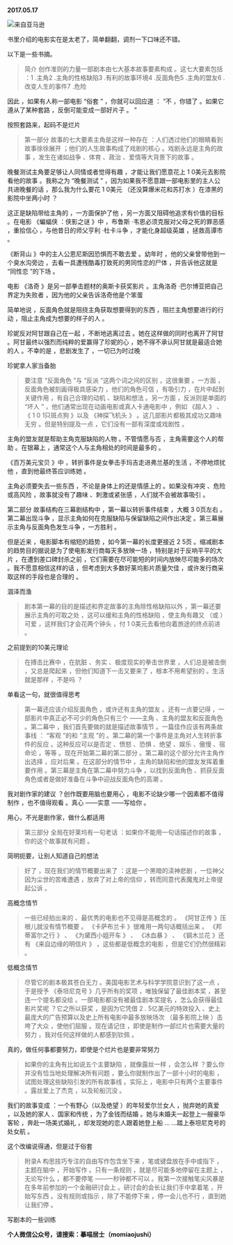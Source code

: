 
          
**2017.05.17**

![](http://wx3.sinaimg.cn/large/627d9660ly1ffnx1x9z8gj20h80rs0ul.jpg)来自亚马逊


书里介绍的电影实在是太老了，简单翻翻，调剂一下口味还不错。

以下是一些书摘。
>简介 创作准则的力量一部剧本由七大基本故事要素构成 。这七大要素包括 ：1 .主角2 .主角的性格缺陷3 .有利的故事环境4 .反面角色5 .主角的盟友6 .改变人生的事件7 .危险

因此 ，如果有人称一部电影 “俗套 ” ，你就可以回应道 ： “不 ，你错了 。如果它遵从了某种套路 ，反倒可能变成一部好片子 。 ”



按照套路来，起码不是烂片
>第一部分 故事的七大要素主角是这样一种存在 ：人们透过他们的眼睛看到故事徐徐展开 ；他们的人生故事构成了戏剧的核心 。戏剧永远是主角的故事 ，发生在诸如战争 、体育 、政治 、爱情等大背景下的故事 。

晚餐测试主角要足够让人同情或者觉得有趣 ，才能让我们愿意花上 1 0美元去影院看他的故事 。我称之为 “晚餐测试 ” ，因为如果我不愿意跟一部电影里的主人公共进晚餐的话 ，那么我为什么要花 1 0美元 （还没算爆米花和苏打水 ）在漆黑的影院中坐两小时 ？

这正是缺陷带给主角的 ，一方面保护了他 ，另一方面又阻碍他追求有价值的目标 。在电影 《蝙蝠侠 ：侠影之谜 》中 ，布鲁斯 ·韦恩必须克服对父母之死的罪恶感 ，重拾信心 ，与他昔日的师父亨利 ·杜卡斗争 ，才能化身超级英雄 ，拯救高谭市 。

《断背山 》中的主人公恩尼斯因恐惧而不敢去爱 。幼年时 ，他的父亲曾带他到一个臭水沟旁边 ，去看一具遭残酷毒打致死的男同性恋的尸体 ，并告诉他这就是 “同性恋 ”的下场 。

电影 《洛奇 》是另一部拳击题材的奥斯卡获奖影片 。主角洛奇 ·巴尔博亚把自己界定为失败者 ，因为他的父亲告诉洛奇他是个笨蛋

简单地说 ，反面角色就是阻挠主角获取想要得到的东西 ，阻拦主角想要进行的行动 ，阻止主角成为想要的样子的人 。

珍妮反对阿甘跟自己在一起 ，不断地逃离过去 。她在这样做的同时也离开了阿甘 。阿甘最终以强烈而纯粹的爱赢得了珍妮的心 ，她不得不承认阿甘就是最适合她的人 。不幸的是 ，悲剧发生了 ，一切已为时过晚



珍妮拿人家当备胎
>要注意 “反面角色 ”与 “反派 ”这两个词之间的区别 ，这很重要 。一方面 ，反面角色被刻画得极具感染力 ，他们的角色可信 ，有吸引力 ，在片中起到关键作用 ，有自己合理的动机 、缺陷和想法 。另一方面 ，反派则是单面的 “坏人 ” ，他们通常出现在动画电影或真人卡通电影中 ，例如 《超人 》 、 《 1 0 1只斑点狗 》以及 《神探飞机头 》 。这几部影片都极其成功又趣味无穷 。但是特别提及一点 ，它们没有一部有深度或戏剧性 。

主角的盟友就是帮助主角克服缺陷的人物 。不管情愿与否 ，主角需要这个人的帮助 。在银幕上 ，通常这个人与主角相处的时间是最多的 。

《百万美元宝贝 》中 ，转折事件是女拳击手玛吉走进弗兰基的生活 ，不停地烦扰他 ，直到他最终答应训练她 。

主角必须要失去一些东西 ，不论是身体上的还是情感上的 。如果没有冲突 、危险或高风险 ，故事就没有了趣味 、刺激或紧张感 ，人们就不会被故事吸引 。

第二部分 故事结构在三幕剧结构中 ，第一幕以转折事件结束 ，大概 3 0页左右 。第二幕出现斗争 ，显示主角如何在克服缺陷与保留缺陷之间作出决定 。第三幕展示主角与反面角色发生斗争 ，一方胜利 。

但是近来 ，电影脚本有缩短的趋势 ，如今第一幕的长度更接近 2 5页 。缩减剧本的趋势目的据说是为了使电影发行商每天多放映一场 ，特别是对于反响平平的大片 ，在遭到差口碑封杀之前 ，它们需要在尽可能短的时间内放映尽可能多的场次 。我不愿意相信这样的话 ，但考虑到大多数好莱坞影片质量欠佳 ，或许发行商采取这样的手段也是合理的 。



涸泽而渔
>剧本第一幕的目的是描述和界定故事的主角除性格缺陷以外 ，第一幕还要展示主角的可取之处 ，这可以缓和主角的性格缺陷 ，使主角有趣又 （或 ）可爱 ，这样我们才会花两个钟头 ，付 1 0美元去看他向着旅途的终点前进 。


之前提到的10美元理论
>在搏击比赛中 ，在肮脏 、务实 、极度现实的拳击世界里 ，人们总是被击倒 ，又总是爬起来 ，但他们知道下一击又要来了 ，根本不用希望别的 。生活就是那样 ，不是吗 ？


单看这一句，就很值得思考
>第一幕还应该介绍反面角色 ，或许还有主角的盟友 。还有一点要记得 ，一部影片中真正必不可少的角色只有三个 ——主角 、主角的盟友和反面角色 。第二幕中 ，我们首先要做的就是描述故事情节 。一篇佳作应该有两条故事线 ： “客观 ”的和 “主观 ”的 。第二幕的第一个事件是主角对人生转折事件的反应 。这种反应可以是否定 、愤怒 、恐惧 、绝望 、娱乐 、傲慢 、宿命论 ，等等 。现在开始第二幕的第二部分 。第二幕的这个部分允许主角作出选择 ，应对后果 。在这部分的情节中 ，主角的缺陷和他的盟友发挥着重要作用 。第三幕是主角在第二幕中努力斗争 ，以找到反面角色 、抓获反面角色或者是做好准备在斗争中迎战反面角色的高潮 。

我对剧作家的建议 ？创作既要用脑也要用心 ，电影不论缺少哪一个因素都不值得制作 ，也不值得观看 。真心 ——实意 ——写给你 。



用心，不光是剧作家，做什么都适用
>第三部分 全局在好莱坞有一句老话 ：如果你不能用一句话描述你的故事 ，你的这个故事就有问题 。


简明扼要，让别人知道自己的想法
>好了 ，现在我们的情节概要出来了 ：这是一个黑暗的渎神悲剧 ，一位神父因为尘世的苦难遭遇 ，放弃了对上帝的信仰 ，转而同意代表魔鬼对上帝提起公诉 。


高概念情节
>一些已经拍出来的 、最优秀的电影也不见得是高概念的 。 《阿甘正传 》压根儿就没有情节概要 。 《卡萨布兰卡 》很难用一两句话概括出来 。 《邦蒂富尔之行 》 、 《为黛西小姐开车 》 、 《冰血暴 》 、 《钢木兰花 》还有 《来自边缘的明信片 》 ，这些都是低概念的电影 ，但是它们仍然很精彩 。


低概念情节
>尽管它的剧本极其苍白无力 。美国电影艺术与科学学院意识到了这一点 ，于是授予 《泰坦尼克号 》几乎所有的奖项 ，唯独保留了最佳剧本奖 ，甚至连一个提名都没给 。一部电影都没有被最佳剧本奖提名 ，怎么会获得最佳影片奖呢 ？它之所以获奖 ，是因为它凭借 2 . 5亿美元的特效投入 、史上最庞大的广告预算以及史上所有电影中最多放映场次 （最多影院上映 ）击垮了大众 ，使他们屈服 。现在请记住 ，即使是制作一部烂片也需要大量的努力 ，我对任何这样做的人都感到钦佩 。


真的，做任何事都要努力，即使是个烂片也是要非常努力
>如果你的主角有比如说五个主要缺陷 ，就像露丝一样 ，会怎么样 ？要么你并没有恰当地处理解决所有问题 ，要么你就制作出了一部十小时的电影 ，试图处理这些缺陷引发的所有故事线 。实际上 ，电影中只有两个主要事件 。露丝爱上了杰克 ，以及轮船沉没 。

我们的故事变成 ：一个有野心（以及绝望 ）的年轻爱尔兰女人 ，抛弃她的真爱 ，以及她的家人 、国家和传统 ，为了金钱而结婚 。她与未婚夫一起登上一艘豪华客轮 ，奔赴一场美式婚礼 ，却发现她的恋人跟着她登上船 … …踏上泰坦尼克号的处女航 。



这个改编说得通，但是过于俗套
>附录A 构思技巧专注的自由写作包含坐下来 ，笔或键盘放在手中或指下 ，主题在脑中 ，开始写作 。只有一条规则 ，就是尽可能多地停留在主题上 ，无论写什么 ，都不要停笔 ——一秒钟都不可以 。我第一次接触笔尖风暴是在多年前参加的一个金融研讨会上 。研讨会的会长让我们手中拿着笔 ，开始写东西 。没有规则或指示 ，除了不能停下来 ，停一会儿也不行 ，直到她让我们停 。


写剧本的一些训练


**个人微信公众号，请搜索：摹喵居士（momiaojushi）**

        
